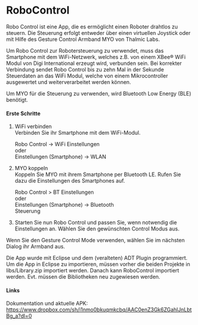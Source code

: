 <h1>RoboControl</h1>
Robo Control ist eine App, die es ermöglicht einen Roboter drahtlos zu steuern. Die Steuerung erfolgt entweder über einen virtuellen Joystick oder mit Hilfe des Gesture Control Armband MYO von Thalmic Labs.
 
Um Robo Control zur Robotersteuerung zu verwendet, muss das Smartphone mit dem WiFi-Netzwerk, welches z.B. von einem XBee® WiFi Modul von Digi International erzeugt wird, verbunden sein.
Bei korrekter Verbindung sendet Robo Control bis zu zehn Mal in der Sekunde Steuerdaten an das WiFi Modul, welche von einem Mikrocontroller ausgewertet und weiterverarbeitet werden können.

Um MYO für die Steuerung zu verwenden, wird Bluetooth Low Energy (BLE) benötigt. 

<h4>Erste Schritte</h4>

1. WiFi verbinden<br>
	Verbinden Sie ihr Smartphone mit dem WiFi-Modul.

	Robo Control -> WiFi Einstellungen<br>
	oder<br>
	Einstellungen (Smartphone) -> WLAN
	
2. MYO koppeln<br>
	Koppeln Sie MYO mit ihrem Smartphone per Bluetooth LE. Rufen Sie dazu die Einstellungen des Smartphones auf.

	Robo Control > BT Einstellungen<br>
	oder<br>
	Einstellungen (Smartphone) -> Bluetooth<br>
	Steuerung

3. Starten Sie nun Robo Control und passen Sie, wenn notwendig die Einstellungen an. Wählen Sie den gewünschten Control Modus aus.
	
Wenn Sie den Gesture Control Mode verwenden, wählen Sie im nächsten Dialog ihr Armband aus.

Die App wurde mit Eclipse und dem (veralteten) ADT Plugin programmiert. Um die App in Eclipse zu importieren, müssen vorher die beiden Projekte in libs/Library.zip importiert werden. Danach kann RoboControl importiert werden. Evt. müssen die Bibliotheken neu zugewiesen werden.

<h4>Links</h4>

Dokumentation und aktuelle APK:<br>
https://www.dropbox.com/sh/i1nmo0bkuqmkcbq/AAC0enZ3Gk6ZGahlJnLbtBg_a?dl=0

